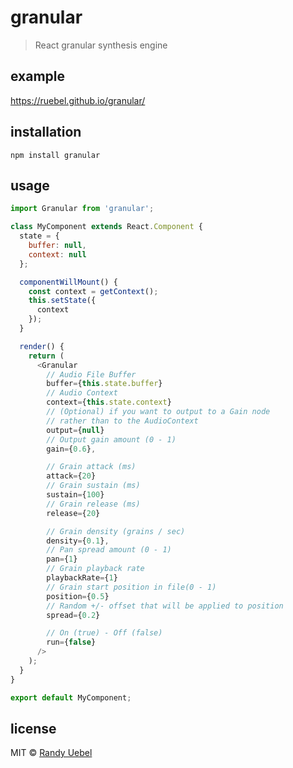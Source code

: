 # granular
> React granular synthesis engine

## example
https://ruebel.github.io/granular/

## installation
```npm install granular```

## usage
```js
import Granular from 'granular';

class MyComponent extends React.Component {
  state = {
    buffer: null,
    context: null
  };

  componentWillMount() {
    const context = getContext();
    this.setState({
      context
    });
  }

  render() {
    return (
      <Granular
        // Audio File Buffer
        buffer={this.state.buffer}
        // Audio Context
        context={this.state.context}
        // (Optional) if you want to output to a Gain node
        // rather than to the AudioContext
        output={null}
        // Output gain amount (0 - 1)
        gain={0.6},

        // Grain attack (ms)
        attack={20}
        // Grain sustain (ms)
        sustain={100}
        // Grain release (ms)
        release={20}

        // Grain density (grains / sec)
        density={0.1},
        // Pan spread amount (0 - 1)
        pan={1}
        // Grain playback rate
        playbackRate={1}
        // Grain start position in file(0 - 1)
        position={0.5}
        // Random +/- offset that will be applied to position
        spread={0.2}

        // On (true) - Off (false)
        run={false}
      />
    );
  }
}

export default MyComponent;
```

## license
MIT © [Randy Uebel](randy.uebel@gmail.com)
